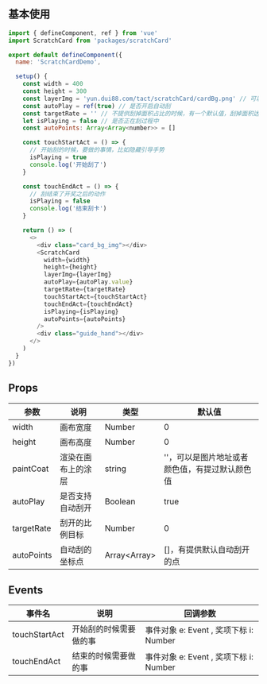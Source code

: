 ## 基本使用

```javascript
import { defineComponent, ref } from 'vue'
import ScratchCard from 'packages/scratchCard'

export default defineComponent({
  name: 'ScratchCardDemo',

  setup() {
    const width = 400
    const height = 300
    const layerImg = 'yun.dui88.com/tact/scratchCard/cardBg.png' // 可以不提供图片，有默认的卡颜色
    const autoPlay = ref(true) // 是否开启自动刮
    const targetRate = '' // 不提供刮掉面积占比的时候，有一个默认值，刮掉面积达到时进行开奖
    let isPlaying = false // 是否正在刮过程中
    const autoPoints: Array<Array<number>> = []

    const touchStartAct = () => {
      // 开始刮的时候，要做的事情，比如隐藏引导手势
      isPlaying = true
      console.log('开始刮了')
    }

    const touchEndAct = () => {
      // 刮结束了开奖之后的动作
      isPlaying = false
      console.log('结束刮卡')
    }

    return () => (
      <>
        <div class="card_bg_img"></div>
        <ScratchCard
          width={width}
          height={height}
          layerImg={layerImg}
          autoPlay={autoPlay.value}
          targetRate={targetRate}
          touchStartAct={touchStartAct}
          touchEndAct={touchEndAct}
          isPlaying={isPlaying}
          autoPoints={autoPoints}
        />
        <div class="guide_hand"></div>
      </>
    )
  }
})
```

## Props

|  参数   | 说明  |  类型   | 默认值 |
|  ----  | ----  |  ----  | ----  |
| width  | 画布宽度 | Number  | 0 |
| height  | 画布高度 | Number  | 0 |
| paintCoat  |  渲染在画布上的涂层 | string  | ''，可以是图片地址或者颜色值，有提过默认颜色值 |
| autoPlay  | 是否支持自动刮开 | Boolean  | true |
| targetRate  | 刮开的比例目标 | Number  | 0 |
| autoPoints  | 自动刮的坐标点 | Array<Array<number>>  | []，有提供默认自动刮开的点 |


## Events

|  事件名   | 说明  |  回调参数  |
|  ----  | ----  |  ----  |
| touchStartAct  | 开始刮的时候需要做的事 | 事件对象 e: Event , 奖项下标 i: Number |
| touchEndAct  | 结束的时候需要做的事 | 事件对象 e: Event , 奖项下标 i: Number |

